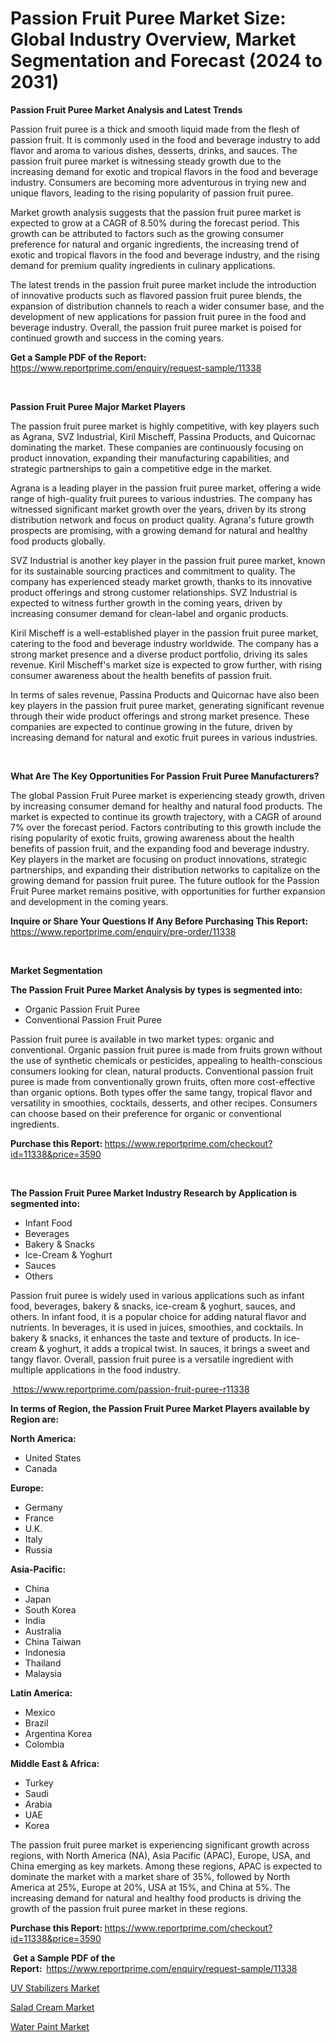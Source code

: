 <p><h1>Passion Fruit Puree Market Size: Global Industry Overview, Market Segmentation and Forecast (2024 to 2031)</h1></p><p><strong>Passion Fruit Puree Market Analysis and Latest Trends</strong></p>
<p><p>Passion fruit puree is a thick and smooth liquid made from the flesh of passion fruit. It is commonly used in the food and beverage industry to add flavor and aroma to various dishes, desserts, drinks, and sauces. The passion fruit puree market is witnessing steady growth due to the increasing demand for exotic and tropical flavors in the food and beverage industry. Consumers are becoming more adventurous in trying new and unique flavors, leading to the rising popularity of passion fruit puree.</p><p>Market growth analysis suggests that the passion fruit puree market is expected to grow at a CAGR of 8.50% during the forecast period. This growth can be attributed to factors such as the growing consumer preference for natural and organic ingredients, the increasing trend of exotic and tropical flavors in the food and beverage industry, and the rising demand for premium quality ingredients in culinary applications.</p><p>The latest trends in the passion fruit puree market include the introduction of innovative products such as flavored passion fruit puree blends, the expansion of distribution channels to reach a wider consumer base, and the development of new applications for passion fruit puree in the food and beverage industry. Overall, the passion fruit puree market is poised for continued growth and success in the coming years.</p></p>
<p><strong>Get a Sample PDF of the Report:&nbsp;</strong> <a href="https://www.reportprime.com/enquiry/request-sample/11338">https://www.reportprime.com/enquiry/request-sample/11338</a></p>
<p>&nbsp;</p>
<p><strong>Passion Fruit Puree Major Market Players</strong></p>
<p><p>The passion fruit puree market is highly competitive, with key players such as Agrana, SVZ Industrial, Kiril Mischeff, Passina Products, and Quicornac dominating the market. These companies are continuously focusing on product innovation, expanding their manufacturing capabilities, and strategic partnerships to gain a competitive edge in the market.</p><p>Agrana is a leading player in the passion fruit puree market, offering a wide range of high-quality fruit purees to various industries. The company has witnessed significant market growth over the years, driven by its strong distribution network and focus on product quality. Agrana's future growth prospects are promising, with a growing demand for natural and healthy food products globally.</p><p>SVZ Industrial is another key player in the passion fruit puree market, known for its sustainable sourcing practices and commitment to quality. The company has experienced steady market growth, thanks to its innovative product offerings and strong customer relationships. SVZ Industrial is expected to witness further growth in the coming years, driven by increasing consumer demand for clean-label and organic products.</p><p>Kiril Mischeff is a well-established player in the passion fruit puree market, catering to the food and beverage industry worldwide. The company has a strong market presence and a diverse product portfolio, driving its sales revenue. Kiril Mischeff's market size is expected to grow further, with rising consumer awareness about the health benefits of passion fruit.</p><p>In terms of sales revenue, Passina Products and Quicornac have also been key players in the passion fruit puree market, generating significant revenue through their wide product offerings and strong market presence. These companies are expected to continue growing in the future, driven by increasing demand for natural and exotic fruit purees in various industries.</p></p>
<p>&nbsp;</p>
<p><strong>What Are The Key Opportunities For Passion Fruit Puree Manufacturers?</strong></p>
<p><p>The global Passion Fruit Puree market is experiencing steady growth, driven by increasing consumer demand for healthy and natural food products. The market is expected to continue its growth trajectory, with a CAGR of around 7% over the forecast period. Factors contributing to this growth include the rising popularity of exotic fruits, growing awareness about the health benefits of passion fruit, and the expanding food and beverage industry. Key players in the market are focusing on product innovations, strategic partnerships, and expanding their distribution networks to capitalize on the growing demand for passion fruit puree. The future outlook for the Passion Fruit Puree market remains positive, with opportunities for further expansion and development in the coming years.</p></p>
<p><strong>Inquire or Share Your Questions If Any Before Purchasing This Report:</strong> <a href="https://www.reportprime.com/enquiry/pre-order/11338">https://www.reportprime.com/enquiry/pre-order/11338</a></p>
<p>&nbsp;</p>
<p><strong>Market Segmentation</strong></p>
<p><strong>The Passion Fruit Puree Market Analysis by types is segmented into:</strong></p>
<p><ul><li>Organic Passion Fruit Puree</li><li>Conventional Passion Fruit Puree</li></ul></p>
<p><p>Passion fruit puree is available in two market types: organic and conventional. Organic passion fruit puree is made from fruits grown without the use of synthetic chemicals or pesticides, appealing to health-conscious consumers looking for clean, natural products. Conventional passion fruit puree is made from conventionally grown fruits, often more cost-effective than organic options. Both types offer the same tangy, tropical flavor and versatility in smoothies, cocktails, desserts, and other recipes. Consumers can choose based on their preference for organic or conventional ingredients.</p></p>
<p><strong>Purchase this Report:&nbsp;</strong><a href="https://www.reportprime.com/checkout?id=11338&price=3590">https://www.reportprime.com/checkout?id=11338&price=3590</a></p>
<p>&nbsp;</p>
<p><strong>The Passion Fruit Puree Market Industry Research by Application is segmented into:</strong></p>
<p><ul><li>Infant Food</li><li>Beverages</li><li>Bakery & Snacks</li><li>Ice-Cream & Yoghurt</li><li>Sauces</li><li>Others</li></ul></p>
<p><p>Passion fruit puree is widely used in various applications such as infant food, beverages, bakery & snacks, ice-cream & yoghurt, sauces, and others. In infant food, it is a popular choice for adding natural flavor and nutrients. In beverages, it is used in juices, smoothies, and cocktails. In bakery & snacks, it enhances the taste and texture of products. In ice-cream & yoghurt, it adds a tropical twist. In sauces, it brings a sweet and tangy flavor. Overall, passion fruit puree is a versatile ingredient with multiple applications in the food industry.</p></p>
<p><a href="https://www.reportprime.com/passion-fruit-puree-r11338">&nbsp;https://www.reportprime.com/passion-fruit-puree-r11338</a></p>
<p><strong>In terms of Region, the Passion Fruit Puree Market Players available by Region are:</strong></p>
<p>
    <p> <strong> North America: </strong>
        <ul>
            <li>United States</li>
            <li>Canada</li>
        </ul>
        </p> 
    <p> <strong> Europe: </strong>
        <ul>
            <li>Germany</li>
            <li>France</li>
            <li>U.K.</li>
            <li>Italy</li>
            <li>Russia</li>
        </ul>
        </p> 
    <p> <strong> Asia-Pacific: </strong>
        <ul>
            <li>China</li>
            <li>Japan</li>
            <li>South Korea</li>
            <li>India</li>
            <li>Australia</li>
            <li>China Taiwan</li>
            <li>Indonesia</li>
            <li>Thailand</li>
            <li>Malaysia</li>
        </ul>
        </p> 
    <p> <strong> Latin America: </strong>
        <ul>
            <li>Mexico</li>
            <li>Brazil</li>
            <li>Argentina Korea</li>
            <li>Colombia</li>
        </ul>
        </p> 
    <p> <strong> Middle East & Africa: </strong>
        <ul>
            <li>Turkey</li>
            <li>Saudi</li>
            <li>Arabia</li>
            <li>UAE</li>
            <li>Korea</li>
        </ul>
    </p>
    </p>
<p><p>The passion fruit puree market is experiencing significant growth across regions, with North America (NA), Asia Pacific (APAC), Europe, USA, and China emerging as key markets. Among these regions, APAC is expected to dominate the market with a market share of 35%, followed by North America at 25%, Europe at 20%, USA at 15%, and China at 5%. The increasing demand for natural and healthy food products is driving the growth of the passion fruit puree market in these regions.</p></p>
<p><strong>Purchase this Report: </strong><a href="https://www.reportprime.com/checkout?id=11338&price=3590">https://www.reportprime.com/checkout?id=11338&price=3590</a></p>
<p>&nbsp;<strong>Get a Sample PDF of the Report:&nbsp;&nbsp;</strong><a href="https://www.reportprime.com/enquiry/request-sample/11338">https://www.reportprime.com/enquiry/request-sample/11338</a></p>
<p><strong></strong></p>
<p><p><a href="https://www.linkedin.com/pulse/uv-stabilizers-market-size-share-global-analysis-report-2024-mtk9f?trackingId=PrtRbZXYYxU5afucAcpeng%3D%3D">UV Stabilizers Market</a></p><p><a href="https://github.com/RickHolmes3/Market-Research-Report-List-4/blob/main/salad-cream-market.md">Salad Cream Market</a></p><p><a href="https://www.linkedin.com/pulse/water-paint-market-offers-provide-insightful-data-time-period-1emhf?trackingId=jv3YyWlkaEtLaf8fi4Odcw%3D%3D">Water Paint Market</a></p></p>